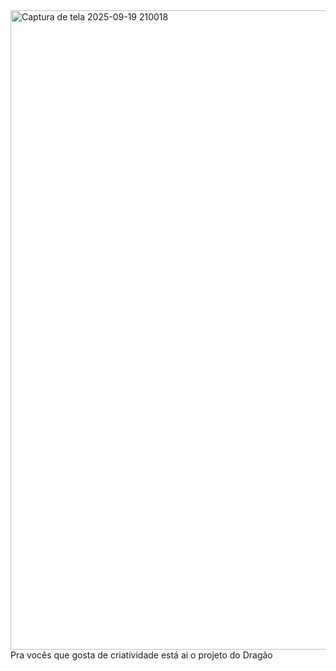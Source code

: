 <img width="1166" height="1023" alt="Captura de tela 2025-09-19 210018" src="https://github.com/user-attachments/assets/a7ccd195-b216-4e81-95dc-597ee70deab8" />
Pra vocês que gosta de criatividade está ai o projeto do Dragão
